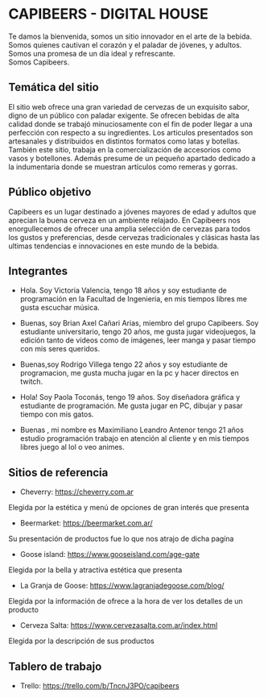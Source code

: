 # CAPIBEERS - DIGITAL HOUSE  

Te damos la bienvenida, somos un sitio innovador en el arte de la bebida.  
Somos quienes cautivan el corazón y el paladar de jóvenes, y adultos.  
Somos una promesa de un día ideal y refrescante.  
Somos Capibeers.

## Temática del sitio  
El sitio web ofrece una gran variedad de cervezas de un exquisito sabor, digno de un público con paladar exigente.
Se ofrecen bebidas de alta calidad donde se trabajó minuciosamente con el fin de poder llegar a una perfección con respecto a su ingredientes. Los articulos presentados son artesanales y distribuidos en distintos formatos como latas y botellas. También este sitio, trabaja en la comercialización de accesorios como vasos y botellones. Además presume de un pequeño apartado dedicado a la indumentaria donde se muestran artículos como remeras y gorras. 

## Público objetivo  
Capibeers es un lugar destinado a jóvenes mayores de edad y adultos que aprecian la buena cerveza en un ambiente relajado.
En Capibeers nos enorgullecemos de ofrecer una amplia selección de cervezas para todos los gustos y preferencias, desde cervezas tradicionales y clásicas hasta las ultimas tendencias e innovaciones en este mundo de la bebida. 

## Integrantes  
* Hola. Soy  Victoria Valencia, tengo 18 años y soy estudiante de programación en la Facultad de Ingenieria, en mis tiempos libres me gusta escuchar música.

* Buenas, soy Brian Axel Cañari Arias, miembro del grupo Capibeers. Soy estudiante universitario, tengo 20 años, me gusta jugar videojuegos, la edición tanto de vídeos como de imágenes, leer manga y pasar tiempo con mis seres queridos.

* Buenas,soy Rodrigo Villega tengo 22 años y soy estudiante de programacion, me gusta mucha jugar en la pc y hacer directos en twitch.

* Hola! Soy Paola Toconás, tengo 19 años. Soy diseñadora gráfica y estudiante de programación. Me gusta jugar en PC, dibujar y pasar tiempo con mis gatos.

*  Buenas , mi nombre es Maximiliano Leandro Antenor tengo 21 años estudio programación trabajo en atención al cliente y en mis tiempos libres juego al lol o veo animes.  

## Sitios de referencia

* Cheverry: https://cheverry.com.ar


Elegida por la estética y menú de opciones de gran interés que presenta

* Beermarket: https://beermarket.com.ar/


Su presentación de productos fue lo que nos atrajo de dicha pagína

* Goose island: https://www.gooseisland.com/age-gate


Elegida por la bella y atractiva estética que presenta

* La Granja de Goose: https://www.lagranjadegoose.com/blog/


Elegida por la información de ofrece a la hora de ver los detalles de un producto

* Cerveza Salta: https://www.cervezasalta.com.ar/index.html


Elegida por la descripción de sus productos

## Tablero de trabajo
* Trello: https://trello.com/b/TncnJ3PO/capibeers


 
